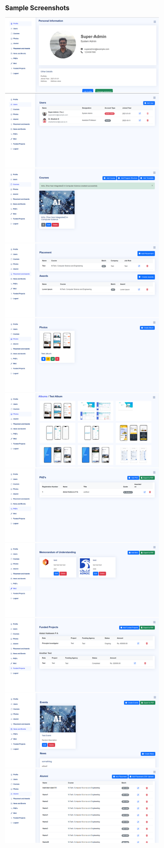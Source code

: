 ## Sample Screenshots
<p align="center">
<img src="/screenshots/profile.png" alt="Users"/>
<img src="/screenshots/users.png" alt="Users" />
<img src="/screenshots/courses.png" alt="Users" />
<img src="/screenshots/placements.png" alt="Users" />
<img src="/screenshots/photos-1.png" alt="Users" />
<img src="/screenshots/photos-2.png" alt="Users" />
<img src="/screenshots/phds.png" alt="Users" />
<img src="/screenshots/mou.png" alt="Users" />
<img src="/screenshots/funded-projects.png" alt="Users" />
<img src="/screenshots/events.png" alt="Users" />
<img src="/screenshots/alumni.png" alt="Users" />
</p>


